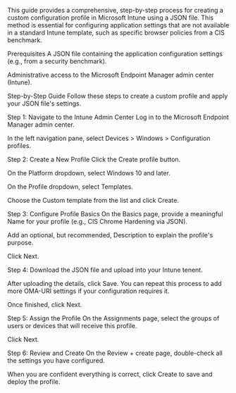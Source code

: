 This guide provides a comprehensive, step-by-step process for creating a custom configuration profile in Microsoft Intune using a JSON file. This method is essential for configuring application settings that are not available in a standard Intune template, such as specific browser policies from a CIS benchmark.

Prerequisites
A JSON file containing the application configuration settings (e.g., from a security benchmark).

Administrative access to the Microsoft Endpoint Manager admin center (Intune).

Step-by-Step Guide
Follow these steps to create a custom profile and apply your JSON file's settings.

Step 1: Navigate to the Intune Admin Center
Log in to the Microsoft Endpoint Manager admin center.

In the left navigation pane, select Devices > Windows > Configuration profiles.

Step 2: Create a New Profile
Click the Create profile button.

On the Platform dropdown, select Windows 10 and later.

On the Profile dropdown, select Templates.

Choose the Custom template from the list and click Create.

Step 3: Configure Profile Basics
On the Basics page, provide a meaningful Name for your profile (e.g., CIS Chrome Hardening via JSON).

Add an optional, but recommended, Description to explain the profile's purpose.

Click Next.

Step 4: Download the JSON file and upload into your Intune tenent.

After uploading the details, click Save. You can repeat this process to add more OMA-URI settings if your configuration requires it.

Once finished, click Next.

Step 5: Assign the Profile
On the Assignments page, select the groups of users or devices that will receive this profile.

Click Next.

Step 6: Review and Create
On the Review + create page, double-check all the settings you have configured.

When you are confident everything is correct, click Create to save and deploy the profile.
